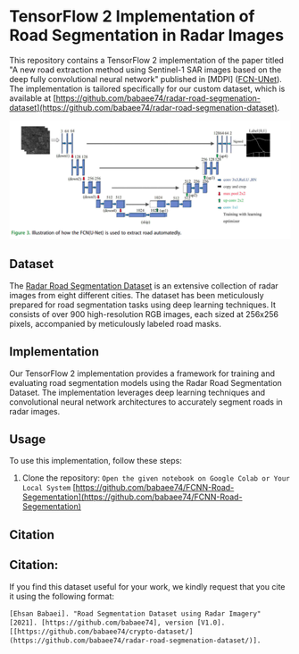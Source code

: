 # TensorFlow 2 Implementation of Road Segmentation in Radar Images

This repository contains a TensorFlow 2 implementation of the paper titled "A new road extraction method using Sentinel-1 SAR images based on the deep fully convolutional neural network" published in [MDPI] ([FCN-UNet]([https://doi.org/10.1080/22797254.2019.1694447](https://github.com/babaee74/FCNN-Road-Segementation/blob/main/A_new_road_extraction_method_using_Sentinel_1_SAR_images_based_on.pdf))). The implementation is tailored specifically for our custom dataset, which is available at [https://github.com/babaee74/radar-road-segmenation-dataset](https://github.com/babaee74/radar-road-segmenation-dataset).

![alt text](https://github.com/babaee74/FCNN-Road-Segementation/blob/main/images/FCN.png)

## Dataset

The [Radar Road Segmentation Dataset](https://github.com/babaee74/radar-road-segmenation-dataset) is an extensive collection of radar images from eight different cities. The dataset has been meticulously prepared for road segmentation tasks using deep learning techniques. It consists of over 900 high-resolution RGB images, each sized at 256x256 pixels, accompanied by meticulously labeled road masks.

## Implementation

Our TensorFlow 2 implementation provides a framework for training and evaluating road segmentation models using the Radar Road Segmentation Dataset. The implementation leverages deep learning techniques and convolutional neural network architectures to accurately segment roads in radar images.

## Usage

To use this implementation, follow these steps:

1. Clone the repository: `Open the given notebook on Google Colab or Your Local System` [https://github.com/babaee74/FCNN-Road-Segementation](https://github.com/babaee74/FCNN-Road-Segementation)

## Citation

## Citation:

If you find this dataset useful for your work, we kindly request that you cite it using the following format:
```
[Ehsan Babaei]. "Road Segmentation Dataset using Radar Imagery" [2021]. [https://github.com/babaee74], version [V1.0]. [[https://github.com/babaee74/crypto-dataset/](https://github.com/babaee74/radar-road-segmenation-dataset/)].
```
